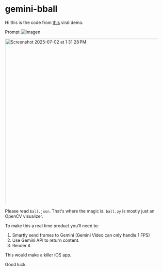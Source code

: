 # gemini-bball

Hi this is the code from [this](https://x.com/FarzaTV/status/1928484483076087922) viral demo.

Prompt
![imagen](https://github.com/user-attachments/assets/a386343a-c693-408b-9d4d-de8815fdbb94)


<img width="543" alt="Screenshot 2025-07-02 at 1 31 28 PM" src="https://github.com/user-attachments/assets/8d317156-f187-470c-8e26-5b7f7f60d6f2" />

Please read `ball.json`. That's where the magic is. `ball.py` is mostly just an OpenCV visualizer.

To make this a real time product you'll need to:

1) Smartly send frames to Gemini (Gemini Video can only handle 1 FPS)
2) Use Gemini API to return content.
3) Render it.

This would make a killer iOS app.

Good luck.
